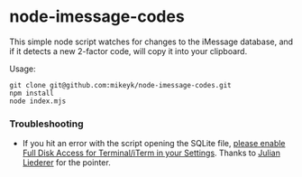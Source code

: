 # node-imessage-codes

This simple node script watches for changes to the iMessage database, and if it detects a new 2-factor code, will copy it into your clipboard.

Usage:
```
git clone git@github.com:mikeyk/node-imessage-codes.git
npm install 
node index.mjs
```

### Troubleshooting

* If you hit an error with the script opening the SQLite file, [please enable Full Disk Access for Terminal/iTerm in your Settings](https://osxdaily.com/2018/10/09/fix-operation-not-permitted-terminal-error-macos/). Thanks to [Julian Liederer](https://github.com/JulianLiederer) for the pointer.
